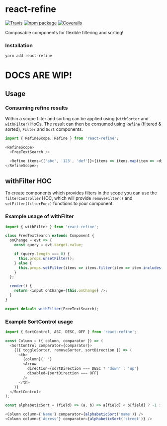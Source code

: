 # react-refine

[![Travis][build-badge]][build]
[![npm package][npm-badge]][npm]
[![Coveralls][coveralls-badge]][coveralls]

Composable components for flexible filtering and sorting!

[build-badge]: https://img.shields.io/travis/flydiverny/react-refine/master.png?style=flat-square
[build]: https://travis-ci.org/flydiverny/react-refine
[npm-badge]: https://img.shields.io/npm/v/react-refine.png?style=flat-square
[npm]: https://www.npmjs.org/package/react-refine
[coveralls-badge]: https://img.shields.io/coveralls/flydiverny/react-refine/master.png?style=flat-square
[coveralls]: https://coveralls.io/github/flydiverny/react-refine

### Installation

```
yarn add react-refine
```

# DOCS ARE WIP!

## Usage

### Consuming refine results

Within a scope filter and sorting can be applied using (`withSorter` and `withFilter`) HoCs.
The result can then be consumed using `Refine` (filtered & sorted), `Filter` and `Sort` components.

```js
import { RefineScope, Refine } from 'react-refine';

<RefineScope>
  <FreeTextSearch />

  <Refine items={['abc', '123', 'def']}>{items => items.map(item => <div>{item}</div>)}</Refine>
</RefineScope>;
```

## withFilter HOC

To create components which provides filters in the scope you can use the `filterController` HOC, which will provide `removeFilter()` and `setFilter(filterFunc)` functions to your component.

### Example usage of withFilter

```js
import { withFilter } from 'react-refine';

class FreeTextSearch extends Component {
  onChange = evt => {
    const query = evt.target.value;

    if (query.length === 0) {
      this.props.unsetFilter();
    } else {
      this.props.setFilter(items => items.filter(item => item.includes(query)));
    }
  };

  render() {
    return <input onChange={this.onChange} />;
  }
}

export default withFilter(FreeTextSearch);
```

### Example SortControl usage

```js
import { SortControl, ASC, DESC, OFF } from 'react-refine';

const Column = ({ column, comparator }) => (
  <SortControl comparator={comparator}>
    {({ toggleSorter, removeSorter, sortDirection }) => (
      <th>
        {column}{' '}
        <Arrow
          direction={sortDirection === DESC ? 'down' : 'up'}
          disabled={sortDirection === OFF}
        />
      </th>
    )}
  </SortControl>
);
```

```js
const alphabeticSort = (field) => (a, b) => a[field] < b[field] ? -1 : a[field] > b[field] ? 1 : 0

<Column column={'Name'} comparator={alphabeticSort('name')} />
<Column column={'Adress'} comparator={alphabeticSort('street')} />
```
